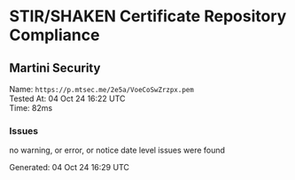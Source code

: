 # STIR/SHAKEN Certificate Repository Compliance

## Martini Security

Name: `https://p.mtsec.me/2e5a/VoeCoSwZrzpx.pem`\
Tested At: 04 Oct 24 16:22 UTC\
Time: 82ms

### Issues

no warning, or error, or notice date level issues were found

Generated: 04 Oct 24 16:29 UTC